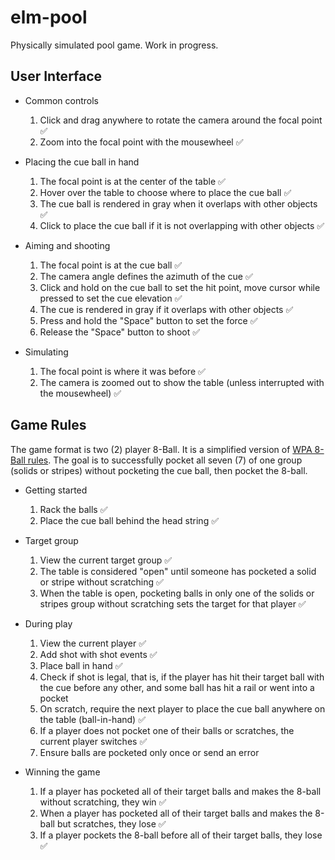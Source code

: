 # elm-pool

Physically simulated pool game. Work in progress.

## User Interface

- Common controls

  1. Click and drag anywhere to rotate the camera around the focal point ✅
  2. Zoom into the focal point with the mousewheel ✅

- Placing the cue ball in hand

  1. The focal point is at the center of the table ✅
  2. Hover over the table to choose where to place the cue ball ✅
  3. The cue ball is rendered in gray when it overlaps with other objects ✅
  4. Click to place the cue ball if it is not overlapping with other objects ✅

- Aiming and shooting

  1. The focal point is at the cue ball ✅
  2. The camera angle defines the azimuth of the cue ✅
  3. Click and hold on the cue ball to set the hit point, move cursor while pressed to set the cue elevation ✅
  4. The cue is rendered in gray if it overlaps with other objects ✅
  5. Press and hold the "Space" button to set the force ✅
  6. Release the "Space" button to shoot ✅

- Simulating

  1. The focal point is where it was before ✅
  2. The camera is zoomed out to show the table (unless interrupted with the mousewheel) ✅

## Game Rules

The game format is two (2) player 8-Ball. It is a simplified version of [WPA 8-Ball rules](https://wpapool.com/rules-of-play/#eight-ball). The goal is to successfully pocket all seven (7) of one group (solids or stripes) without pocketing the cue ball, then pocket the 8-ball.

- Getting started

  1. Rack the balls ✅
  2. Place the cue ball behind the head string ✅

- Target group

  1. View the current target group ✅
  2. The table is considered "open" until someone has pocketed a solid or stripe without scratching ✅
  3. When the table is open, pocketing balls in only one of the solids or stripes group without scratching sets the target for that player ✅

- During play

  1. View the current player ✅
  2. Add shot with shot events ✅
  3. Place ball in hand ✅
  4. Check if shot is legal, that is, if the player has hit their target ball with the cue before any other, and some ball has hit a rail or went into a pocket
  5. On scratch, require the next player to place the cue ball anywhere on the table (ball-in-hand) ✅
  6. If a player does not pocket one of their balls or scratches, the current player switches ✅
  7. Ensure balls are pocketed only once or send an error

- Winning the game

  1. If a player has pocketed all of their target balls and makes the 8-ball without scratching, they win ✅
  2. When a player has pocketed all of their target balls and makes the 8-ball but scratches, they lose ✅
  3. If a player pockets the 8-ball before all of their target balls, they lose ✅
